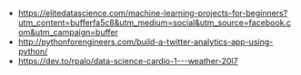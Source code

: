 * https://elitedatascience.com/machine-learning-projects-for-beginners?utm_content=bufferfa5c8&utm_medium=social&utm_source=facebook.com&utm_campaign=buffer
* http://pythonforengineers.com/build-a-twitter-analytics-app-using-python/
* https://dev.to/rpalo/data-science-cardio-1---weather-20l7
